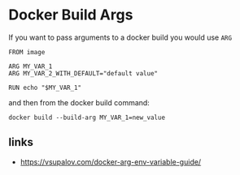 # Docker Build Args

If you want to pass arguments to a docker build you would use `ARG`

```
FROM image

ARG MY_VAR_1
ARG MY_VAR_2_WITH_DEFAULT="default value"

RUN echo "$MY_VAR_1"
```

and then from the docker build command:

```
docker build --build-arg MY_VAR_1=new_value
```

## links
- https://vsupalov.com/docker-arg-env-variable-guide/
